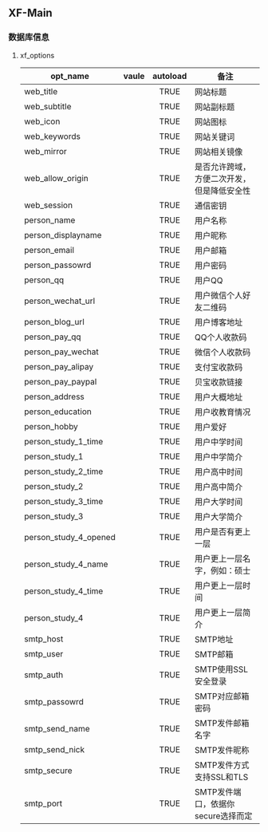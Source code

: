 ## XF-Main

### 数据库信息

1. xf_options
   
   | opt_name | vaule | autoload | 备注 |
   |----|----|:----:|----|
   | web_title || TRUE | 网站标题 |
   | web_subtitle || TRUE | 网站副标题 |
   | web_icon || TRUE | 网站图标 |
   | web_keywords || TRUE | 网站关键词 |
   | web_mirror || TRUE | 网站相关镜像 |
   | web_allow_origin || TRUE | 是否允许跨域，方便二次开发，但是降低安全性 |
   | web_session || TRUE | 通信密钥 |
   | person_name || TRUE | 用户名称 |
   | person_displayname || TRUE | 用户昵称 |
   | person_email || TRUE | 用户邮箱 |
   | person_passowrd || TRUE | 用户密码 |
   | person_qq || TRUE | 用户QQ |
   | person_wechat_url || TRUE | 用户微信个人好友二维码 |
   | person_blog_url || TRUE | 用户博客地址 |
   | person_pay_qq || TRUE | QQ个人收款码 |
   | person_pay_wechat || TRUE | 微信个人收款码 |
   | person_pay_alipay || TRUE | 支付宝收款码 |
   | person_pay_paypal || TRUE | 贝宝收款链接 |
   | person_address || TRUE | 用户大概地址 |
   | person_education || TRUE | 用户收教育情况 |
   | person_hobby || TRUE | 用户爱好 |
   | person_study_1_time || TRUE | 用户中学时间 |
   | person_study_1 || TRUE | 用户中学简介 |
   | person_study_2_time || TRUE | 用户高中时间 |
   | person_study_2 || TRUE | 用户高中简介 |
   | person_study_3_time || TRUE | 用户大学时间 |
   | person_study_3 || TRUE | 用户大学简介 |
   | person_study_4_opened || TRUE | 用户是否有更上一层 |
   | person_study_4_name || TRUE | 用户更上一层名字，例如：硕士 |
   | person_study_4_time || TRUE | 用户更上一层时间 |
   | person_study_4 || TRUE | 用户更上一层简介 |
   | smtp_host || TRUE | SMTP地址 |
   | smtp_user || TRUE | SMTP邮箱 |
   | smtp_auth || TRUE | SMTP使用SSL安全登录 |
   | smtp_passowrd || TRUE | SMTP对应邮箱密码 |
   | smtp_send_name || TRUE | SMTP发件邮箱名字 |
   | smtp_send_nick || TRUE | SMTP发件昵称 |
   | smtp_secure || TRUE | SMTP发件方式支持SSL和TLS |
   | smtp_port || TRUE | SMTP发件端口，依据你secure选择而定 |